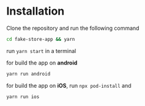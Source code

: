 # Installation

Clone the repository and run the following command

```bash
cd fake-store-app && yarn
```

run `yarn start` in a terminal

for build the app on **android**

```bash
yarn run android
```

for build the app on **iOS**, run `npx pod-install` and

```bash
yarn run ios
```
